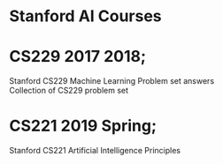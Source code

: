 # Stanford AI Courses

# CS229 2017 2018;
Stanford CS229 Machine Learning Problem set answers  
Collection of CS229 problem set

# CS221 2019 Spring;
Stanford CS221 Artificial Intelligence Principles  
